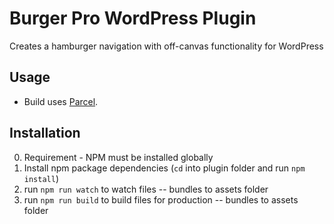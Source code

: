 # Burger Pro WordPress Plugin

Creates a hamburger navigation with off-canvas functionality for WordPress

## Usage
* Build uses [Parcel](https://parceljs.org/).

## Installation
0. Requirement - NPM must be installed globally
1. Install npm package dependencies (`cd` into plugin folder and run `npm install`)
2. run `npm run watch` to watch files -- bundles to assets folder
3. run `npm run build` to build files for production -- bundles to assets folder